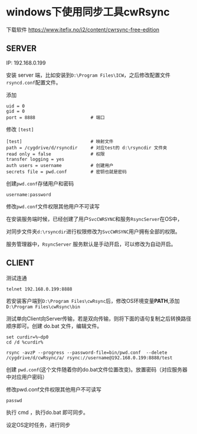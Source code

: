 # windows下使用同步工具cwRsync

下载软件 <https://www.itefix.no/i2/content/cwrsync-free-edition>


## SERVER

IP: 192.168.0.199

安装 server 端，比如安装到`D:\Program Files\ICW`，之后修改配置文件`rsyncd.conf`配置文件。

添加 

	uid = 0
    gid = 0
    port = 8888   					# 端口

修改 `[test]`
	
	[test] 							# 映射文件
	path = /cygdrive/d/rsyncdir   	# 对应test的 d:\rsyncdir 文件夹
	read only = false 				# 权限
	transfer logging = yes 			
	auth users = username 			# 创建用户
	secrets file = pwd.conf 		# 密钥也就是密码

创建`pwd.conf`存储用户和密码

	username:password

修改`pwd.conf`文件权限其他用户不可读写

在安装服务端时候，已经创建了用户`SvcCWRSYNC`和服务`RsyncServer`在OS中，

对同步文件夹`d:\rsyncdir`进行权限修改为`SvcCWRSYNC`用户拥有全部的权限。

服务管理器中，`RsyncServer` 服务默认是手动开启，可以修改为自动开启。

## CLIENT

测试连通

	telnet 192.168.0.199:8888

若安装客户端到`D:\Program Files\cwRsync`后，修改OS环境变量**PATH**,添加`D:\Program Files\cwRsync\bin`

测试单向Client向Server传输，若是双向传输，则将下面的语句复制之后转换路径顺序即可。创建 do.bat 文件，编辑文件。

	set curdir=%~dp0
	cd /d %curdir%

	rsync -avzP --progress --password-file=bin/pwd.conf  --delete  /cygdrive/d/cwRsync/a/ rsync://username@192.168.0.199:8888/test

创建 `pwd.conf`(这个文件随着你的do.bat文件位置改变)。放置密码（对应服务器中对应用户密码）

修改pwd.conf文件权限其他用户不可读写

	passwd

执行 cmd ，执行do.bat 即可同步。

设定OS定时任务，进行同步